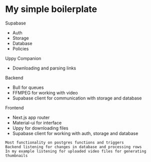 # My simple boilerplate

Supabase

- Auth
- Storage
- Database
- Policies

Uppy Companion

- Downloading and parsing links

Backend

- Bull for queues
- FFMPEG for working with video
- Supabase client for communication with storage and database

Frontend

- Next.js app router
- Material-ui for interface
- Uppy for downloading files
- Supabase client for working with auth, storage and database

```
Most functionality on postgres functions and triggers
Backend listening for changes in database and processing rows
In my example listening for uploaded video files for generating thumbnails
```
